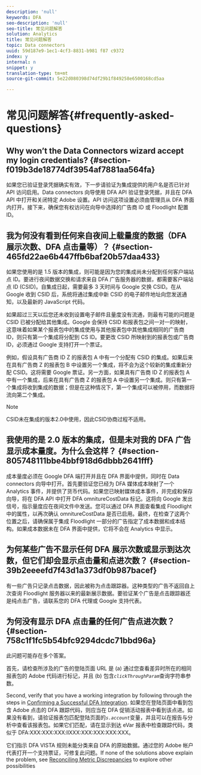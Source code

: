 ```yaml
---
description: 'null'
keywords: DFA
seo-description: 'null'
seo-title: 常见问题解答
solution: Analytics
title: 常见问题解答
topic: Data connectors
uuid: 59d187e9-1ec1-4cf3-8831-b981 f87 c9372
index: y
internal: n
snippet: y
translation-type: tm+mt
source-git-commit: 5e22d080398d74df29b1f849258e6500168cd5aa

---
```



# 常见问题解答{#frequently-asked-questions}

## Why won’t the Data Connectors wizard accept my login credentials? {#section-f019b3de18774df3954af7881aa564fa}

如果您已验证登录凭据确实有效，下一步请验证为集成提供的用户名是否已针对 API 访问启用。Data connectors 向导使用 DFA API 验证登录凭据，并且在 DFA API 中打开和关闭特定 Adobe 设置。API 访问这项设置必须由管理员从 DFA 界面内打开。接下来，确保您有权访问在向导中选择的广告商 ID 或 Floodlight 配置 ID。

## 我为何没有看到任何来自夜间上载量度的数据（DFA 展示次数、DFA 点击量等）？ {#section-465fd22ae6b447ffb6baf20b57daa433}

如果您使用的是 1.5 版本的集成，则可能是因为您的集成尚未分配到任何客户端站点 ID。要进行夜间数据交换和请求来自 DFA 广告服务器的数据，都需要客户端站点 ID (CSID)。自集成日起，需要最多 3 天时间与 Google 交换 CSID。在从 Google 收到 CSID 后，系统将通过集成中新 CSID 的电子邮件地址向您发送通知，以及最新的 JavaScript 代码。

如果超过三天以后您还未收到设置电子邮件且量度没有流通，则最有可能的问题是 CSID 已被分配给其他集成。Google 会保持 CSID 和报表包之间一对一的映射，这意味着如果某个报表包中的集成使用与其他报表包中其他集成相同的广告商 ID，则只有第一个集成将分配到 CS ID。要更改 CSID 所映射到的报表包或广告商 ID，必须通过 Google 支持打开一个票证。

例如，假设具有广告商 ID Z 的报表包 A 中有一个分配有 CSID 的集成。如果后来在具有广告商 Z 的报表包 B 中设置另一个集成，将不会为这个较新的集成重新分配 CSID。这将需要 Google 票证。另一方面，如果具有广告商 ID Z 的报表包 A 中有一个集成，后来在具有广告商 Z 的报表包 A 中设置另一个集成。则只有第一个集成将收到集成的数据；但是在这种情况下，第一个集成可以被停用，而数据将流向第二个集成。

>[!NOTE]
>
>CSID未在集成的版本2.0中使用，因此CSID协商过程不适用。

## 我使用的是 2.0 版本的集成，但是未对我的 DFA 广告显示成本量度。为什么会这样？ {#section-805748111bbe4bbf918d6dbbb2641fff}

成本量度必须在 Google DFA 端打开并且在 DFA 界面中提供，同时在 Data connectors 向导中打开。首先要验证您已经为 DFA 媒体成本映射了一个 Analytics 事件，并提供了货币代码。如果您已映射媒体成本事件，并完成和保存向导，将在 DFA API 中打开 DFA omnitureCostData 标记。这将向 Google 发出信号，指示量度应在夜间文件中发送。您可以通过 DFA 界面查看集成 Floodlight 中的属性，以再次确认 omnitureCostData 是否已启用。最终，在检查了这两个位置之后，请确保属于集成 Floodlight 一部分的广告指定了成本数据和成本结构。如果成本数据未在 DFA 界面中提供，它将不会在 Analytics 中显示。

## 为何某些广告不显示任何 DFA 展示次数或显示到达次数，但它们却会显示点击量和点进次数？ {#section-39b2eeeefd7f43d1a373df0b987bacef}

有一些广告只记录点击数据，因此被称为点击跟踪器。这种类型的广告不返回自上次查询 Floodlight 服务器以来的最新展示数据。要验证某个广告是点击跟踪器还是纯点击广告，请联系您的 DFA 代理或 Google 支持代表。

## 为何没有显示 DFA 点击量的任何广告点进次数？ {#section-758c1f1fc5b54bfc9294dcdc71bbd96a}

此问题可能存在多个答案。

首先，请检查所涉及的广告的登陆页面 URL 是 (a) 通过您查看差异时所在的相同报表包的 Adobe 代码进行标记，并且 (b) 包含&#x200B;*`clickThroughParam`*&#x200B;查询字符串参数。

Second, verify that you have a working integration by following through the steps in [Confirming a Successful DFA Integration](../dfa-data-connector-analytics/dfa-integration/dfa-confirm-integration.md#concept-c1c869d2a6fa46b09fe41fc286e407c6). 如果您在登陆页面中看到包含 Adobe 点击的 DFA 跟踪代码，则应当在 DFA 促销活动报表中看到该点进。如果没有看到，请验证报表包匹配登陆页面的&#x200B;*`s.account`*&#x200B;变量，并且可以在报告与分析中查看该报表包。如果它们匹配，请在显示到达 eVar 报表中检查跟踪代码，类似于 DFA:XXX:XXX:XXX:llXXX:XXX:XXX:XXX:XXX。

它们指示 DFA VISTA 规则未能分类来自 DFA 的原始数据。通过您的 Adobe 帐户代表打开一个支持票证，可修复此问题。If none of the solutions above explain the problem, see [Reconciling Metric Discrepancies](../dfa-data-connector-analytics/dfa-reconciling-metric-discrepancies/dfa-reconciling-metric-discrepancies.md#concept-8c31ebe761ca4b3fab1e3a18ef5d098f) to explore other possibilities